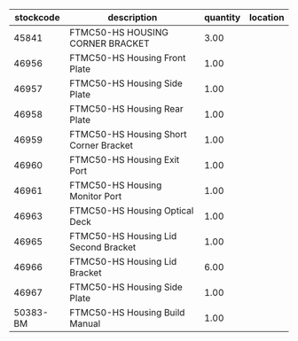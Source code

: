 |stockcode|description|quantity|location|
|---------|-----------|--------|--------|
|45841|FTMC50-HS HOUSING CORNER BRACKET|3.00||
|46956|FTMC50-HS Housing Front Plate|1.00||
|46957|FTMC50-HS Housing Side Plate|1.00||
|46958|FTMC50-HS Housing Rear Plate|1.00||
|46959|FTMC50-HS Housing Short Corner Bracket|1.00||
|46960|FTMC50-HS Housing Exit Port|1.00||
|46961|FTMC50-HS Housing Monitor Port|1.00||
|46963|FTMC50-HS Housing Optical Deck|1.00||
|46965|FTMC50-HS Housing Lid Second Bracket|1.00||
|46966|FTMC50-HS Housing Lid Bracket|6.00||
|46967|FTMC50-HS Housing Side Plate|1.00||
|50383-BM|FTMC50-HS Housing Build Manual|1.00||
